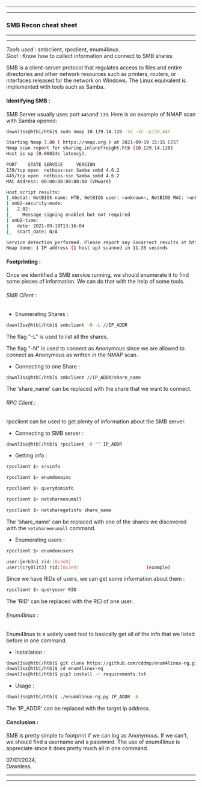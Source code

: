 --------------------------------------------
--------------------------------------------
### SMB Recon cheat sheet

--------------------------------------------
--------------------------------------------

*Tools used :*        smbclient, rpcclient, enum4linux.  
*Goal* :                  Know how to collect information and connect to SMB shares.  

SMB is a client-server protocol that regulates access to files and entire directories and other network resources such as printers, routers, or interfaces released for the network on Windows. The Linux equivalent is implemented with tools such as Samba.  

#### Identifying SMB :

SMB Server usually uses port `445`and `139`. Here is an example of NMAP scan with Samba opened:

```sh
dawnl3ss@htb[/htb]$ sudo nmap 10.129.14.128 -sV -sC -p139,445

Starting Nmap 7.80 ( https://nmap.org ) at 2021-09-19 15:15 CEST
Nmap scan report for sharing.inlanefreight.htb (10.129.14.128)
Host is up (0.00024s latency).

PORT    STATE SERVICE     VERSION
139/tcp open  netbios-ssn Samba smbd 4.6.2
445/tcp open  netbios-ssn Samba smbd 4.6.2
MAC Address: 00:00:00:00:00:00 (VMware)

Host script results:
|_nbstat: NetBIOS name: HTB, NetBIOS user: <unknown>, NetBIOS MAC: <unknown> (unknown)
| smb2-security-mode: 
|   2.02: 
|_    Message signing enabled but not required
| smb2-time: 
|   date: 2021-09-19T13:16:04
|_  start_date: N/A

Service detection performed. Please report any incorrect results at https://nmap.org/submit/ .
Nmap done: 1 IP address (1 host up) scanned in 11.35 seconds
```

#### Footprinting :

Once we identified a SMB service running, we should enumerate it to find some pieces of information. We can do that with the help of some tools.

###### SMB Client :

- Enumerating Shares :

```sh
dawnl3ss@htb[/htb]$ smbclient -N -L //IP_ADDR
```

The flag "-L" is used to list all the shares.  

The flag "-N" is used to connect as Anonymous since we are allowed to connect as Anonymous as written in the NMAP scan.  

- Connecting to one Share :

```sh
dawnl3ss@htb[/htb]$ smbclient //IP_ADDR/share_name
```

The 'share_name' can be replaced with the share that we want to connect.

###### RPC Client :

rpcclient can be used to get plenty of information about the SMB server.

- Connecting to SMB server :

```sh
dawnl3ss@htb[/htb]$ rpcclient -U "" IP_ADDR
```

- Getting info :

```sh
rpcclient $> srvinfo

rpcclient $> enumdomains

rpcclient $> querydominfo

rpcclient $> netshareenumall

rpcclient $> netsharegetinfo share_name
```

The 'share_name' can be replaced with one of the shares we discovered with the `netshareenumall` command.

- Enumerating users :

```sh
rpcclient $> enumdomusers

user:[mrb3n] rid:[0x3e8]
user:[cry0l1t3] rid:[0x3e9]                         (example)
```

Since we have RIDs of users, we can get some information about them :

```sh
rpcclient $> queryuser RID
```

The 'RID' can be replaced with the RID of one user.

###### Enum4linux :

Enum4linux is a widely used tool to basically get all of the info that we listed before in one command.

- Installation :

```sh
dawnl3ss@htb[/htb]$ git clone https://github.com/cddmp/enum4linux-ng.git
dawnl3ss@htb[/htb]$ cd enum4linux-ng
dawnl3ss@htb[/htb]$ pip3 install -r requirements.txt
```

- Usage :

```sh
dawnl3ss@htb[/htb]$ ./enum4linux-ng.py IP_ADDR -A
```

The 'IP_ADDR' can be replaced with the target ip address.

#### Conclusion :

SMB is pretty simple to footprint if we can log as Anonymous. If we can't, we should find a username and a password.
The use of enum4linux is appreciate since it does pretty much all in one command.



07/01/2024,  
Dawnless.

--------------------------------------------
--------------------------------------------